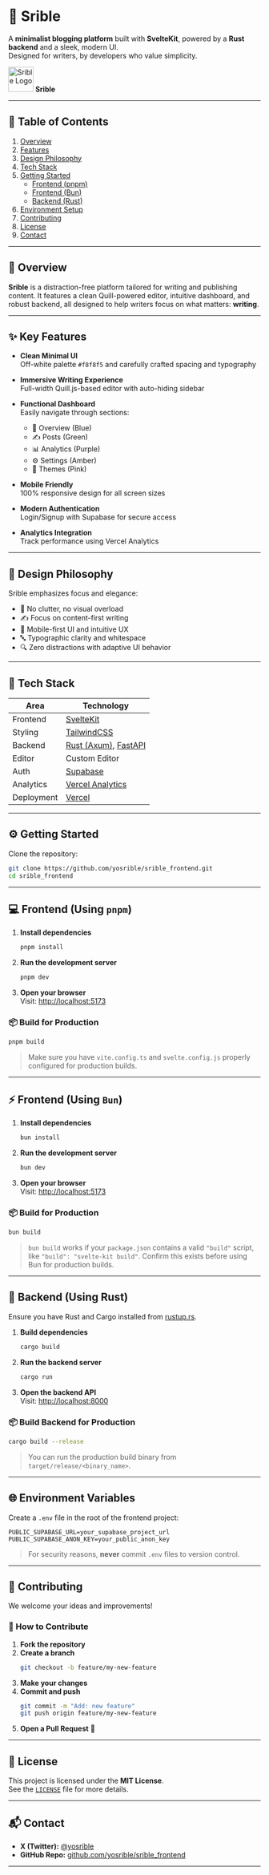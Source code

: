 # 📝 Srible

A **minimalist blogging platform** built with **SvelteKit**, powered by a **Rust backend** and a sleek, modern UI.  
Designed for writers, by developers who value simplicity.

<img src="https://raw.githubusercontent.com/yosrible/srible_frontend/main/circle_logo.png" alt="Srible Logo" width="50"> **Srible**


---

## 📌 Table of Contents

1. [Overview](#-overview)  
2. [Features](#-key-features)  
3. [Design Philosophy](#-design-philosophy)  
4. [Tech Stack](#-tech-stack)  
5. [Getting Started](#-getting-started)  
   - [Frontend (pnpm)](#-frontend-using-pnpm)  
   - [Frontend (Bun)](#-frontend-using-bun)  
   - [Backend (Rust)](#-backend-using-rust)  
6. [Environment Setup](#-environment-variables)  
7. [Contributing](#-contributing)  
8. [License](#-license)  
9. [Contact](#-contact)  

---

## 📖 Overview

**Srible** is a distraction-free platform tailored for writing and publishing content. It features a clean Quill-powered editor, intuitive dashboard, and robust backend, all designed to help writers focus on what matters: **writing**.

---

## ✨ Key Features

- **Clean Minimal UI**  
  Off-white palette `#f8f8f5` and carefully crafted spacing and typography

- **Immersive Writing Experience**  
  Full-width Quill.js-based editor with auto-hiding sidebar

- **Functional Dashboard**  
  Easily navigate through sections:
  - 📘 Overview (Blue)
  - ✍️ Posts (Green)
  - 📊 Analytics (Purple)
  - ⚙️ Settings (Amber)
  - 🎨 Themes (Pink)

- **Mobile Friendly**  
  100% responsive design for all screen sizes

- **Modern Authentication**  
  Login/Signup with Supabase for secure access

- **Analytics Integration**  
  Track performance using Vercel Analytics

---

## 🎨 Design Philosophy

Srible emphasizes focus and elegance:

- 🚫 No clutter, no visual overload  
- ✍️ Focus on content-first writing  
- 📱 Mobile-first UI and intuitive UX  
- 🔤 Typographic clarity and whitespace  
- 🔍 Zero distractions with adaptive UI behavior

---

## 🧰 Tech Stack

| Area       | Technology                 |
|------------|----------------------------|
| Frontend   | [SvelteKit](https://kit.svelte.dev) |
| Styling    | [TailwindCSS](https://tailwindcss.com) |
| Backend    | [Rust (Axum)](https://github.com/tokio-rs/axum), [FastAPI](https://fastapi.tiangolo.com) |
| Editor     | Custom Editor |
| Auth       | [Supabase](https://supabase.com) |
| Analytics  | [Vercel Analytics](https://vercel.com/analytics) |
| Deployment | [Vercel](https://vercel.com) |

---

## ⚙️ Getting Started

Clone the repository:

```bash
git clone https://github.com/yosrible/srible_frontend.git
cd srible_frontend
```

---

## 💻 Frontend (Using `pnpm`)

1. **Install dependencies**  
   ```bash
   pnpm install
   ```

2. **Run the development server**  
   ```bash
   pnpm dev
   ```

3. **Open your browser**  
   Visit: [http://localhost:5173](http://localhost:5173)

### 📦 Build for Production

```bash
pnpm build
```

> Make sure you have `vite.config.ts` and `svelte.config.js` properly configured for production builds.

---

## ⚡ Frontend (Using `Bun`)

1. **Install dependencies**  
   ```bash
   bun install
   ```

2. **Run the development server**  
   ```bash
   bun dev
   ```

3. **Open your browser**  
   Visit: [http://localhost:5173](http://localhost:5173)

### 📦 Build for Production

```bash
bun build
```

> `bun build` works if your `package.json` contains a valid `"build"` script, like `"build": "svelte-kit build"`. Confirm this exists before using Bun for production builds.

---

## 🦀 Backend (Using Rust)

Ensure you have Rust and Cargo installed from [rustup.rs](https://rustup.rs).

1. **Build dependencies**  
   ```bash
   cargo build
   ```

2. **Run the backend server**  
   ```bash
   cargo run
   ```

3. **Open the backend API**  
   Visit: [http://localhost:8000](http://localhost:8000)

### 📦 Build Backend for Production

```bash
cargo build --release
```

> You can run the production build binary from `target/release/<binary_name>`.

---

## 🌐 Environment Variables

Create a `.env` file in the root of the frontend project:

```env
PUBLIC_SUPABASE_URL=your_supabase_project_url
PUBLIC_SUPABASE_ANON_KEY=your_public_anon_key
```

> For security reasons, **never** commit `.env` files to version control.

---

## 🤝 Contributing

We welcome your ideas and improvements!

### 📌 How to Contribute

1. **Fork the repository**  
2. **Create a branch**  
   ```bash
   git checkout -b feature/my-new-feature
   ```
3. **Make your changes**  
4. **Commit and push**  
   ```bash
   git commit -m "Add: new feature"
   git push origin feature/my-new-feature
   ```
5. **Open a Pull Request** 🎉

---

## 📄 License

This project is licensed under the **MIT License**.  
See the [`LICENSE`](./LICENSE) file for more details.

---

## 📬 Contact

- **X (Twitter):** [@yosrible](https://x.com/yosrible)  
- **GitHub Repo:** [github.com/yosrible/srible_frontend](https://github.com/yosrible/srible_frontend)

---
